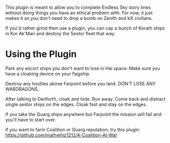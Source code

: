 This plugin is meant to allow you to complete Endless Sky story lines without doing things you have an ethical problem with. For now, it just makes it so you don't need to drop a bomb on Zenith and kill civilians.

If you'd rather grind then use a plugin, you can cap a bunch of Korath ships in Kor Ak'Mari and destroy the Sestor fleet that way.

# Using the Plugin

Park any escort ships you don't want to lose in Hai space. Make sure you have a cloaking device on your flagship.

Destroy any hostiles above Farpoint before you land. DON'T LOSE ANY WARDRAGONS.

After talking to Danforth, cloak and hide. Run away. Come back and distract single sestor ships on the edges. Cloak fast and stay on the edges.

If you take the Quarg ships anywhere but Farpoint the mission will fail and you'll have to start over.

If you want to farm Coalition or Quarg reputation, try this plugin: https://github.com/mathwhiz1212/A-Coalition-At-War
